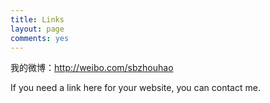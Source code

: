 ```yaml
---
title: Links
layout: page
comments: yes
---
```


我的微博：http://weibo.com/sbzhouhao      

If you need a link here for your website, you can contact me.        
